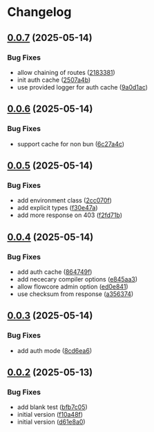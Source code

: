 # Changelog

## [0.0.7](https://github.com/flowcore-io/hono-api/compare/v0.0.6...v0.0.7) (2025-05-14)


### Bug Fixes

* allow chaining of routes ([2183381](https://github.com/flowcore-io/hono-api/commit/21833816633f83c42ae9450390885dc71bf3c332))
* init auth cache ([2507a4b](https://github.com/flowcore-io/hono-api/commit/2507a4b1af7e14829e02569f45127a09ca5156b3))
* use provided logger for auth cache ([9a0d1ac](https://github.com/flowcore-io/hono-api/commit/9a0d1ac7ac9055d978ba8b34784c369e00cc4e0a))

## [0.0.6](https://github.com/flowcore-io/hono-api/compare/v0.0.5...v0.0.6) (2025-05-14)


### Bug Fixes

* support cache for non bun ([6c27a4c](https://github.com/flowcore-io/hono-api/commit/6c27a4ca6a0ec1d9275e871901903e9378030cb6))

## [0.0.5](https://github.com/flowcore-io/hono-api/compare/v0.0.4...v0.0.5) (2025-05-14)


### Bug Fixes

* add environment class ([2cc070f](https://github.com/flowcore-io/hono-api/commit/2cc070f5ab0770273038bf1089c32b5dda127675))
* add explicit types ([f30e47a](https://github.com/flowcore-io/hono-api/commit/f30e47a62f0c20d8fd8fdad78fae7c225b2e73fc))
* add more response on 403 ([f2fd71b](https://github.com/flowcore-io/hono-api/commit/f2fd71bf6e7df548d7d67cd84b9cbb9aec676586))

## [0.0.4](https://github.com/flowcore-io/hono-api/compare/v0.0.3...v0.0.4) (2025-05-14)


### Bug Fixes

* add auth cache ([864749f](https://github.com/flowcore-io/hono-api/commit/864749f6f1eb9e27ef2cb4c3d2d761e95343f5c3))
* add nececary compiler options ([e845aa3](https://github.com/flowcore-io/hono-api/commit/e845aa31e2f619b2f9484b3c53497decdf8428ed))
* allow flowcore admin option ([ed0e841](https://github.com/flowcore-io/hono-api/commit/ed0e84193af5fec7f2de0ec99c7e7f6764875c67))
* use checksum from response ([a356374](https://github.com/flowcore-io/hono-api/commit/a3563748805c81e629de323f650c8e275466f138))

## [0.0.3](https://github.com/flowcore-io/hono-api/compare/v0.0.2...v0.0.3) (2025-05-14)


### Bug Fixes

* add auth mode ([8cd6ea6](https://github.com/flowcore-io/hono-api/commit/8cd6ea66a10e80eac34da9a48a0844a1f974e212))

## [0.0.2](https://github.com/flowcore-io/hono-api/compare/v0.0.1...v0.0.2) (2025-05-13)


### Bug Fixes

* add blank test ([bfb7c05](https://github.com/flowcore-io/hono-api/commit/bfb7c05e8f5372a3ed301f607e7f99ef99773d1c))
* initial version ([f10a48f](https://github.com/flowcore-io/hono-api/commit/f10a48f1743be21b576edcd0c59a19e781facc74))
* initial version ([d61e8a0](https://github.com/flowcore-io/hono-api/commit/d61e8a044f1853d77204bac598b764a1bd879215))
